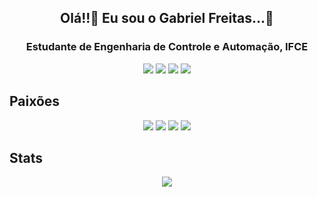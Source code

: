 <h2 align=center>Olá!!👋 Eu sou o Gabriel Freitas...🎉</h2>
<h3 align=center>Estudante de Engenharia de Controle e Automação, IFCE</h3>

<div align=center>
  <a href="https://www.instagram.com/gabfreitassilva"><img src="https://img.shields.io/badge/Instagram-E4405F?style=for-the-badge&logo=instagram&logoColor=white"></a>
  <a href="https://twitter.com/gabfreitassilva"><img src="https://img.shields.io/badge/Twitter-1DA1F2?style=for-the-badge&logo=twitter&logoColor=white"></a>
  <a href="https://www.linkedin.com/in/gabfreitassilva"><img src="https://img.shields.io/badge/LinkedIn-0077B5?style=for-the-badge&logo=linkedin&logoColor=white"></a>
  <a href=mailto:contatofreitas.gab@gmail.com><img src="https://img.shields.io/badge/Gmail-D14836?style=for-the-badge&logo=gmail&logoColor=white"></a>
</div>

<h2>Paixões</h2>
<div align=center>
	<img src="https://img.shields.io/badge/C-00599C?style=for-the-badge&logo=c&logoColor=white">
	<img src="https://img.shields.io/badge/C%2B%2B-00599C?style=for-the-badge&logo=c%2B%2B&logoColor=white">
	<img src="https://img.shields.io/badge/Arduino-00979D?style=for-the-badge&logo=Arduino&logoColor=white">
 	<img src="https://img.shields.io/badge/Linux-FCC624?style=for-the-badge&logo=linux&logoColor=black">
  <!-- https://img.shields.io/badge/Windows-ASUS_Zenbook_3-0078D6?style=for-the-badge&logo=windows&logoColor=white futuro workspace--!>
	
</div>

<h2>Stats</h2>
<div align=center>
  <img src="https://github-readme-stats.vercel.app/api/top-langs/?username=gabfreitassilva&layout=compact&theme=dracula">
</div>
